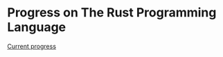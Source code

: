 # Progress on The Rust Programming Language
[Current progress](https://doc.rust-lang.org/book/ch03-00-common-programming-concepts.html)